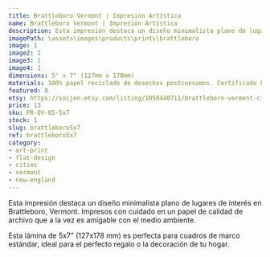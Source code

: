 ```yaml
---
title: Brattleboro Vermont | Impresión Artística
name: Brattleboro Vermont | Impresión Artística
description: Esta impresión destaca un diseño minimalista plano de lugares de interés en Brattleboro, Vermont. Impresos con cuidado en un papel de calidad de archivo que a la vez es amigable con el medio ambiente.
imagePath: \assets\images\products\prints\brattleboro
image: 1
image2: 1
image3: 1
image4: 1
dimensions: 5" x 7" (127mm x 178mm)
materials: 100% papel reciclado de desechos postconsumos. Certificado FSC.
featured: 0
etsy: https://soijen.etsy.com/listing/1050440711/brattleboro-vermont-cityscape-art-print?utm_source=Copy&utm_medium=ListingManager&utm_campaign=Share&utm_term=so.lmsm&share_time=1695258606411
price: 13
sku: PR-QV-05-5x7
stock: 1
slug: brattleboro5x7
ref: brattleboro5x7
category:
- art-print
- flat-design
- cities
- vermont
- new-england
---
```

Esta impresión destaca un diseño minimalista plano de lugares de interés en Brattleboro, Vermont. Impresos con cuidado en un papel de calidad de archivo que a la vez es amigable con el medio ambiente.

Esta lámina de 5x7” (127x178 mm) es perfecta para cuadros de marco estándar, ideal para el perfecto regalo o la decoración de tu hogar.
